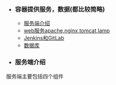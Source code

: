 + ### 容器提供服务，数据(都比较简略)
    + [服务端介绍](#服务端介绍)
    + [web服务apache,nginx,tomcat,lamp](#web服务)
    + [Jenkins和GitLab](#Jenkins和GitLab)
	+ [数据库](#数据库)
+ ### 服务端介绍
服务端主要包括四个组件
